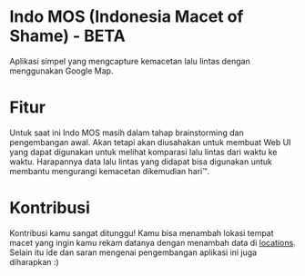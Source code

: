 Indo MOS (Indonesia Macet of Shame) - BETA
==========================================

Aplikasi simpel yang mengcapture kemacetan lalu lintas dengan menggunakan Google Map.

# Fitur

Untuk saat ini Indo MOS masih dalam tahap brainstorming dan pengembangan awal. Akan tetapi akan diusahakan untuk membuat Web UI yang dapat digunakan untuk melihat komparasi lalu lintas dari waktu ke waktu. Harapannya data lalu lintas yang didapat bisa digunakan untuk membantu mengurangi kemacetan dikemudian hari™.

# Kontribusi

Kontribusi kamu sangat ditunggu! Kamu bisa menambah lokasi tempat macet yang ingin kamu rekam datanya dengan menambah data di [locations](locations). Selain itu ide dan saran mengenai pengembangan aplikasi ini juga diharapkan :)
